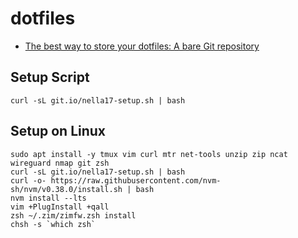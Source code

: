 # dotfiles

- [The best way to store your dotfiles: A bare Git repository](https://www.atlassian.com/git/tutorials/dotfiles)

## Setup Script

```
curl -sL git.io/nella17-setup.sh | bash
```

## Setup on Linux

```
sudo apt install -y tmux vim curl mtr net-tools unzip zip ncat wireguard nmap git zsh
curl -sL git.io/nella17-setup.sh | bash
curl -o- https://raw.githubusercontent.com/nvm-sh/nvm/v0.38.0/install.sh | bash
nvm install --lts
vim +PlugInstall +qall
zsh ~/.zim/zimfw.zsh install
chsh -s `which zsh`
```

